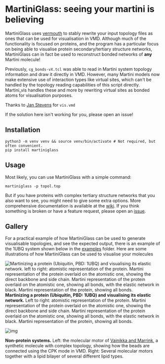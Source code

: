 # MartiniGlass: seeing your martini is believing

MartiniGlass uses [vermouth](https://github.com/marrink-lab/vermouth-martinize) to stably rewrite your input topology files as ones that can be used for 
visualisation in VMD. Although much of the functionality is focused on proteins, and the program has a particular 
focus on being able to visualise protein secondary/tertiary structure networks, MartiniGlass can in fact 
be used to reconstruct bonded networks of **any** Martini molecule!

Previously, `cg_bonds-vX.tcl` was able to read in Martini system topology information and draw it directly in VMD.
However, many Martini models now make extensive use of interaction types like virtual sites, which can't be handled
by the topology reading capabilities of this script directly. Martini_vis handles these and more by rewriting 
virtual sites as bonded atoms for visualisation purposes.

Thanks to [Jan Stevens](https://github.com/jan-stevens) for `vis.vmd`

If the solution here isn't working for you, please open an issue!

## Installation

```commandline
python3 -m venv venv && source venv/bin/activate # Not required, but often convenient.
pip install martiniglass
```

## Usage

Most likely, you can use MartiniGlass with a simple command:

```
martiniglass -p topol.top
```

But if you have proteins with complex tertiary structure networks that you also want to see, you might need to give 
some extra options. More comprehensive documentation is available at the [wiki](https://github.com/Martini-Force-Field-Initiative/MartiniGlass/wiki). If you think something is broken 
or have a feature request, please open an [issue](https://github.com/Martini-Force-Field-Initiative/MartiniGlass/issues).


## Gallery 

For a practical example of how MartiniGlass can be used to generate visualisable topologies, and see the expected 
output, there is an example of the 1UBQ system shown below in the [examples](examples) folder. Here are some 
illustrations of how MartiniGlass can be used to visualise your molecules

![Martinizing a protein (Ubiquitin, PBD: 1UBQ) and visualising its elastic network.
left to right: atomistic representation of the protein. 
Martini representation of the protein overlaid on the atomistic one, showing the direct backbone and side chain.
Martini representation of the protein overlaid on the atomistic one, showing all bonds, with the elastic network in 
black. Martini representation of the protein, 
showing all bonds.](https://github.com/user-attachments/assets/09fe7a4f-bdd7-4302-a819-88e1c1040e0a)
**Martinizing a protein (Ubiquitin, PBD: 1UBQ) and visualising its elastic network.**
Left to right: atomistic representation of the protein. 
Martini representation of the protein overlaid on the atomistic one, showing the direct backbone and side chain.
Martini representation of the protein overlaid on the atomistic one, showing all bonds, with the elastic network in 
black. Martini representation of the protein, showing all bonds.

![img](https://github.com/user-attachments/assets/dec7dbb5-9c88-4742-9104-299df8a901ba)

**Non-protein systems.** Left: the molecular motor of [Vainikka and Marrink](https://doi.org/10.1021/acs.jctc.2c00796),
a synthetic molecule with complex topology, showing how the beads are connected using the CPK mode in VMD. Right: 
Several molecular motors together with a lipid bilayer of several different lipid types. 

